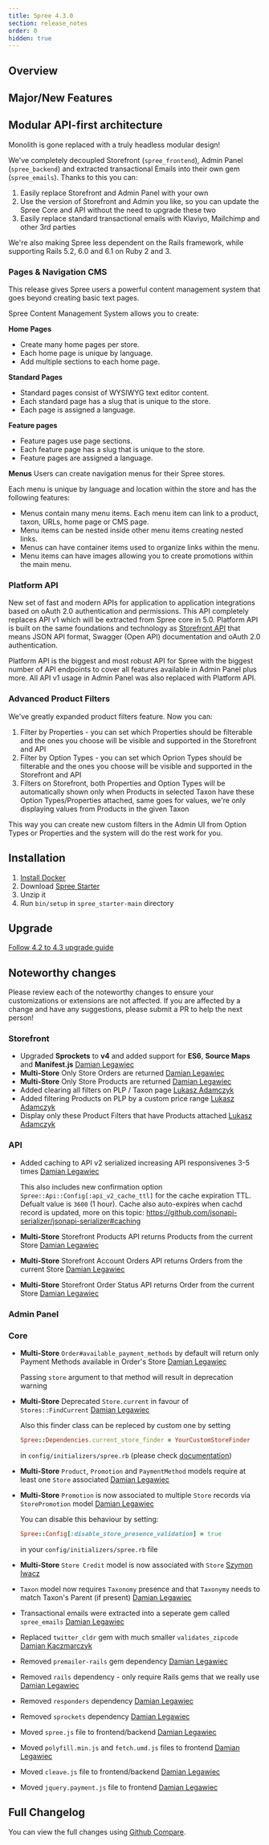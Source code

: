 ```yaml
---
title: Spree 4.3.0
section: release_notes
order: 0
hidden: true
---
```


## Overview


## Major/New Features

## Modular API-first architecture

Monolith is gone replaced with a truly headless modular design!

We've completely decoupled Storefront (`spree_frontend`), Admin Panel (`spree_backend`) and extracted transactional Emails into their own gem (`spree_emails`). Thanks to this you can:

   1. Easily replace Storefront and Admin Panel with your own
   2. Use the version of Storefront and Admin you like, so you can update the Spree Core and API without the need to upgrade these two
   3. Easily replace standard transactional emails with Klaviyo, Mailchimp and other 3rd parties
 
We're also making Spree less dependent on the Rails framework, while supporting Rails 5.2, 6.0 and 6.1 on Ruby 2 and 3.

### Pages & Navigation CMS

This release gives Spree users a powerful content management system that goes beyond creating basic text pages.

Spree Content Management System allows you to create:

**Home Pages**
- Create many home pages per store.
- Each home page is unique by language.
- Add multiple sections to each home page.

**Standard Pages**
- Standard pages consist of WYSIWYG text editor content.
- Each standard page has a slug that is unique to the store.
- Each page is assigned a language.

**Feature pages**
- Feature pages use page sections.
- Each feature page has a slug that is unique to the store.
- Feature pages are assigned a language.

**Menus**
Users can create navigation menus for their Spree stores. 

Each menu is unique by language and location within the store and has the following features:
- Menus contain many menu items. Each menu item can link to a product, taxon, URLs, home page or CMS page.
- Menu items can be nested inside other menu items creating nested links.
- Menus can have container items used to organize links within the menu.
- Menu items can have images allowing you to create promotions within the main menu.

### Platform API

New set of fast and modern APIs for application to application integrations based on oAuth 2.0 authentication and permissions.
This API completely replaces API v1 which will be extracted from Spree core in 5.0. Platform API is built on the same 
foundations and technology as [Storefront API](https://api.spreecommerce.org/docs/api-v2/api/docs/v2/storefront/index.yaml) 
that means JSON API format, Swagger (Open API) documentation and oAuth 2.0 authentication.

Platform API is the biggest and most robust API for Spree with the biggest number of API endpoints to cover all features
available in Admin Panel plus more. All API v1 usage in Admin Panel was also replaced with Platform API.

### Advanced Product Filters

We've greatly expanded product filters feature. Now you can:

1. Filter by Properties - you can set which Properties should be filterable and the ones you choose will be visible and supported in the Storefront and API
2. Filter by Option Types - you can set which Oprion Types should be filterable and the ones you choose will be visible and supported in the Storefront and API
3. Filters on Storefront, both Properties and Option Types will be automatically shown only when Products in selected Taxon have these Option Types/Properties attached, same goes for values, we're only displaying values from Products in the given Taxon

This way you can create new custom filters in the Admin UI from Option Types or Properties and the system will do the rest work for you.

## Installation

1. [Install Docker](https://docs.docker.com/get-docker/)
2. Download [Spree Starter](https://github.com/spree/spree_starter/archive/main.zip)
3. Unzip it
4. Run `bin/setup` in `spree_starter-main` directory

## Upgrade

[Follow 4.2 to 4.3 upgrade guide](/developer/upgrades/four-dot-two-to-four-dot-three.html)

## Noteworthy changes

Please review each of the noteworthy changes to ensure your customizations or extensions are not affected. If you are affected by a change and have any suggestions, please submit a PR to help the next person!

### Storefront

* Upgraded **Sprockets** to **v4** and added support for **ES6**, **Source Maps** and **Manifest.js**  [Damian Legawiec](https://github.com/spree/spree/pull/10852)
* **Multi-Store** Only Store Orders are returned [Damian Legawiec](https://github.com/spree/spree/pull/11126/commits/a694445a99a41f36825666fe04f73f020951fa2e)
* **Multi-Store** Only Store Products are returned [Damian Legawiec](https://github.com/spree/spree/pull/11126/commits/e72ced9330e371211027d7a3371792d8fd5ed6e1)
* Added clearing all filters on PLP / Taxon page [Lukasz Adamczyk](https://github.com/spree/spree/pull/11031)
* Added filtering Products on PLP by a custom price range [Lukasz Adamczyk](https://github.com/spree/spree/pull/11007)
* Display only these Product Filters that have Products attached [Lukasz Adamczyk](https://github.com/spree/spree/pull/11023/files)

### API

* Added caching to API v2 serialized increasing API responsivenes 3-5 times [Damian Legawiec](https://github.com/spree/spree/pull/10875)

    This also includes new confirmation option `Spree::Api::Config[:api_v2_cache_ttl]` for the cache expiration TTL. Defualt value is `3600` (1 hour). Cache also auto-expires when cachd record is updated, more on this topic: https://github.com/jsonapi-serializer/jsonapi-serializer#caching
    
* **Multi-Store** Storefront Products API returns Products from the current Store [Damian Legawiec](https://github.com/spree/spree/pull/11126)
* **Multi-Store** Storefront Account Orders API returns Orders from the current Store [Damian Legawiec](https://github.com/spree/spree/pull/11126)
* **Multi-Store** Storefront Order Status API returns Order from the current Store [Damian Legawiec](https://github.com/spree/spree/pull/11126)

### Admin Panel

### Core

* **Multi-Store** `Order#available_payment_methods` by default will return only Payment Methods available in Order's Store [Damian Legawiec](https://github.com/spree/spree/pull/11126/commits/8f52301c8178e04bb1aa6a03cde5ebb9f0063cbb)

    Passing `store` argument to that method will result in deprecation warning
* **Multi-Store** Deprecated `Store.current` in favour of ` Stores::FindCurrent` [Damian Legawiec](https://github.com/spree/spree/pull/11126/commits/f3414d67b92a2b1d2eb920abab95ff48ab8afd72)

  Also this finder class can be repleced by custom one by setting 
  
  ```ruby
  Spree::Dependencies.current_store_finder = YourCustomStoreFinder
  ``` 
  in `config/initializers/spree.rb` (please check [documentation](https://guides.spreecommerce.org/developer/customization/dependencies.html))
* **Multi-Store** `Product`, `Promotion` and `PaymentMethod` models require at least one `Store` associated [Damian Legawiec](https://github.com/spree/spree/pull/11141)
* **Multi-Store** `Promotion` is now associated to multiple `Store` records via `StorePromotion` model [Damian Legawiec](https://github.com/spree/spree/pull/11167)
    
    You can disable this behaviour by setting:

    ```ruby
    Spree::Config[:disable_store_presence_validation] = true
    ```

    in your `config/initializers/spree.rb` file

* **Multi-Store** `Store Credit` model is now associated with `Store` [Szymon Iwacz](https://github.com/spree/spree/pull/11155)
* `Taxon` model now requires `Taxonomy` presence and that `Taxonymy` needs to match Taxon's Parent (if present) [Damian Legawiec](https://github.com/spree/spree/pull/11214)
* Transactional emails were extracted into a seperate gem called `spree_emails` [Damian Legawiec](https://github.com/spree/spree/pull/11110/commits/1ebb0dd8c7f8f7e296f21c630886b05869b6acbc)
* Replaced `twitter_cldr` gem with much smaller `validates_zipcode` [Damian Kaczmarczyk](https://github.com/spree/spree/pull/11077)
* Removed `premailer-rails` gem dependency [Damian Legawiec](https://github.com/spree/spree/pull/11041/commits/2726da8db3992306fcde58175e17a379029e2955)
* Removed `rails` dependency - only require Rails gems that we really use [Damian Legawiec](https://github.com/spree/spree/pull/11041/commits/2dc16c59204257e7e01cee386d9cad4824f4c107)
* Removed `responders` dependency [Damian Legawiec](https://github.com/spree/spree/pull/11041/commits/9751b9b9cd02c3f88a7727eade676f6635c4da09)
* Removed `sprockets` dependency [Damian Legawiec](https://github.com/spree/spree/pull/11041/commits/f87c44fbd3b4a99c6fa04cf089655e84efb29a56)
* Moved `spree.js` file to frontend/backend [Damian Legawiec](https://github.com/spree/spree/pull/11110/commits/57d1bd9d9d44525c2cbac769726bc617e6e7e809)
* Moved `polyfill.min.js` and `fetch.umd.js` files to frontend [Damian Legawiec](https://github.com/spree/spree/pull/11110/commits/e0d2901665cbf56633e8d86b2a822b4f5b916a0b)
* Moved `cleave.js` file to frontend/backend [Damian Legawiec](https://github.com/spree/spree/pull/11110/commits/2dc959d3c0c75c3efe7494ec754c127cb8a392d4)
* Moved `jquery.payment.js` file to frontend [Damian Legawiec](https://github.com/spree/spree/pull/11110/commits/3605d678486312eefd725f4ee6918c93bd3215ca)

## Full Changelog

You can view the full changes using [Github Compare](https://github.com/spree/spree/compare/4-2-stable...4-3-stable).
